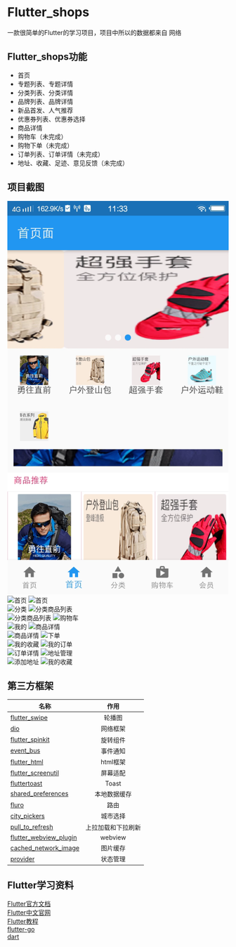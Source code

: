 Flutter_shops
==========
一款很简单的Flutter的学习项目，项目中所以的数据都来自 网络


Flutter_shops功能
----------
* 首页<br>
* 专题列表、专题详情<br>
* 分类列表、分类详情<br>
* 品牌列表、品牌详情<br>
* 新品首发、人气推荐<br>
* 优惠券列表、优惠券选择<br>
* 商品详情<br>
* 购物车（未完成）<br>
* 购物下单（未完成）<br>
* 订单列表、订单详情（未完成）<br>
* 地址、收藏、足迹、意见反馈（未完成）<br>

项目截图
------------------
![avatar](/screenshots/screenshot_20210318113311874.jpg)
![首页](https://github.com/xuell0601/flutter_shops/screenshots/screenshot_20210318113324934.jpg)
![首页](https://raw.githubusercontent.com/youxinLu/flutter_mall/master/screenshots/2020-12-28-08-28-45.jpg)<br>
![分类](https://raw.githubusercontent.com/youxinLu/flutter_mall/master/screenshots/2020-12-28-08-13-39.jpg)
![分类商品列表](https://raw.githubusercontent.com/youxinLu/flutter_mall/master/screenshots/2020-12-28-08-13-55.jpg)<br>
![分类商品列表](https://raw.githubusercontent.com/youxinLu/flutter_mall/master/screenshots/2020-12-28-08-13-30.jpg)
![购物车](https://raw.githubusercontent.com/youxinLu/flutter_mall/master/screenshots/2020-12-28-08-17-25.jpg)<br>
![我的](https://raw.githubusercontent.com/youxinLu/flutter_mall/master/screenshots/2020-12-28-08-19-37.jpg)
![商品详情](https://raw.githubusercontent.com/youxinLu/flutter_mall/master/screenshots/2020-12-28-08-14-26.jpg)<br>
![商品详情](https://github.com/youxinLu/mall/raw/master/screenshots/2020-12-28-08-14-32.jpg)
![下单](https://raw.githubusercontent.com/youxinLu/flutter_mall/master/screenshots/2020-12-28-08-15-50.jpg)<br>
![我的收藏](https://raw.githubusercontent.com/youxinLu/flutter_mall/master/screenshots/2020-12-28-08-20-58.jpg)
![我的订单](https://raw.githubusercontent.com/youxinLu/flutter_mall/master/screenshots/2020-12-28-08-21-28.jpg)<br>
![订单详情](https://raw.githubusercontent.com/youxinLu/flutter_mall/master/screenshots/2020-12-28-08-29-20.jpg)
![地址管理](https://raw.githubusercontent.com/youxinLu/flutter_mall/master/screenshots/2020-12-28-08-29-31.jpg)<br>
![添加地址](https://raw.githubusercontent.com/youxinLu/flutter_mall/master/screenshots/2020-12-28-08-29-40.jpg)
![我的收藏](https://raw.githubusercontent.com/youxinLu/flutter_mall/master/screenshots/2020-12-28-08-21-52.jpg)



第三方框架
-----------------
| 名称        | 作用         |
| ------------- |:-------------:|
|  [flutter_swipe](https://github.com/best-flutter/flutter_swiper)     |轮播图 |
|  [dio](https://github.com/flutterchina/dio)  | 网络框架      |
|  [flutter_spinkit](https://github.com/jogboms/flutter_spinkit)   | 旋转组件    |
|  [event_bus](https://github.com/marcojakob/dart-event-bus)   | 事件通知    |
|  [flutter_html](https://github.com/Sub6Resources/flutter_html)   | html框架    |
|  [flutter_screenutil](https://pub.dev/packages/flutter_screenutil)   | 屏幕适配    |
|  [fluttertoast](https://pub.dev/packages/fluttertoast)   |  Toast   |
|  [shared_preferences](https://pub.dev/packages/shared_preferences)   | 本地数据缓存    |
|  [fluro](https://pub.dev/packages/fluro)   |  路由   |
|  [city_pickers](https://pub.dev/packages/city_pickers)   |  城市选择   |
|  [pull_to_refresh](https://pub.dev/packages/pull_to_refresh)   |  上拉加载和下拉刷新   |
|  [flutter_webview_plugin](https://pub.dev/packages/flutter_webview_plugin)   |  webview   |
|  [cached_network_image](https://pub.dev/packages/cached_network_image)   |  图片缓存   |
|  [provider](https://pub.dev/packages/provider)   |  状态管理   |





Flutter学习资料
----------------
[Flutter官方文档](https://flutter.io/docs/)<br>
[Flutter中文官网](https://flutter-io.cn/)<br>
[Flutter教程](http://www.flutterj.com/)<br>
[flutter-go](https://github.com/alibaba/flutter-go)<br>
[dart](https://dart.dev/)

